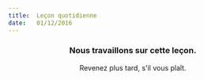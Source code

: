 ```yaml
---
title:  Leçon quotidienne
date:   01/12/2016
---
```


### <center>Nous travaillons sur cette leçon.</center>
<center>Revenez plus tard, s'il vous plaît.</center>